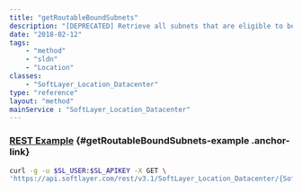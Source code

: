 ```yaml
---
title: "getRoutableBoundSubnets"
description: "[DEPRECATED] Retrieve all subnets that are eligible to be routed; those which the account has permission to associate with a vlan."
date: "2018-02-12"
tags:
    - "method"
    - "sldn"
    - "Location"
classes:
    - "SoftLayer_Location_Datacenter"
type: "reference"
layout: "method"
mainService : "SoftLayer_Location_Datacenter"
---
```


### [REST Example](#getRoutableBoundSubnets-example) <a href="/article/rest/"><i class="fas fa-question"></i></a> {#getRoutableBoundSubnets-example .anchor-link} 
```bash
curl -g -u $SL_USER:$SL_APIKEY -X GET \
'https://api.softlayer.com/rest/v3.1/SoftLayer_Location_Datacenter/{SoftLayer_Location_DatacenterID}/getRoutableBoundSubnets'
```
